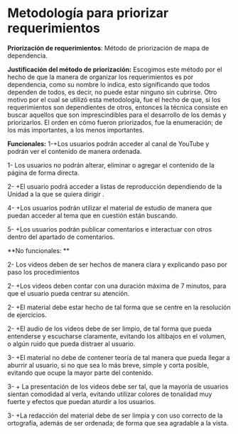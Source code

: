 # Metodología para priorizar requerimientos
**Priorización de requerimientos**: Método de priorización de mapa de dependencia. 

**Justificación del método de priorización:** Escogimos este método por el hecho de que la manera de organizar los requerimientos es por dependencia, como su nombre lo indica, esto significando que todos dependen de todos, es decir, no puede estar ninguno sin cubrirse. Otro motivo por el cual se utilizó esta metodología, fue el hecho de que, si los requerimientos son dependientes de otros, entonces la técnica consiste en buscar aquellos que son imprescindibles para el desarrollo de los demás y priorizarlos. El orden en cómo fueron priorizados, fue la enumeración; de los más importantes, a los menos importantes.

**Funcionales:**
1-+Los usuarios podrán acceder al canal de YouTube y podrán ver el contenido de manera ordenada. 

1- Los usuarios no podrán alterar, eliminar o agregar el contenido de la página de forma directa. 

2- +El usuario podrá acceder a listas de reproducción dependiendo de la Unidad a la que se quiera dirigir .

4- +Los usuarios podrán utilizar el material de estudio de manera que puedan acceder al tema que en cuestión están buscando. 

5- +Los usuarios podrán publicar comentarios e interactuar con otros dentro del apartado de comentarios.

**No funcionales: **

2- Los videos deben de ser hechos de manera clara y explicando paso por paso los procedimientos 

2- +Los videos deben contar con una duración máxima de 7 minutos, para que el usuario pueda centrar su atención. 

2- +El material debe estar hecho de tal forma que se centre en la resolución de ejercicios. 

2- +El audio de los videos debe de ser limpio, de tal forma que pueda entenderse y escucharse claramente, evitando los altibajos en el volumen, o algún ruido que pueda distraer al usuario.

3- +El material no debe de contener teoría de tal manera que pueda llegar a aburrir al usuario, si no que sea lo más breve, simple y corta posible, evitando que ocupe la mayor parte del contenido. 

3- + La presentación de los videos debe ser tal, que la mayoría de usuarios sientan comodidad al verla, evitando utilizar colores de tonalidad muy fuerte y efectos que puedan aturdir a los usuarios. 

3- +La redacción del material debe de ser limpia y con uso correcto de la ortografía, además de ser ordenada; de forma que sea agradable a la vista. 

